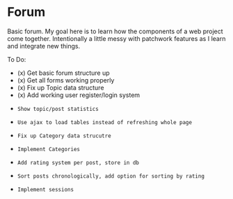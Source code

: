 Forum
=====

Basic forum. My goal here is to learn how the components of a web project come together. Intentionally a little messy with patchwork features as I learn and integrate new things.

To Do:

* (x) Get basic forum structure up
* (x) Get all forms working properly
* (x) Fix up Topic data structure
* (x) Add working user register/login system
*     Show topic/post statistics
*     Use ajax to load tables instead of refreshing whole page
*     Fix up Category data strucutre
*     Implement Categories
*     Add rating system per post, store in db
*     Sort posts chronologically, add option for sorting by rating
*     Implement sessions
